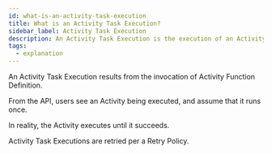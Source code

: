 ```yaml
---
id: what-is-an-activity-task-execution
title: What is an Activity Task Execution?
sidebar_label: Activity Task Execution
description: An Activity Task Execution is the execution of an Activity Type.
tags:
  - explanation
---
```


An Activity Task Execution results from the invocation of Activity Function Definition.

From the API, users see an Activity being executed, and assume that it runs once.

In reality, the Activity executes until it succeeds.

Activity Task Executions are retried per a Retry Policy.
